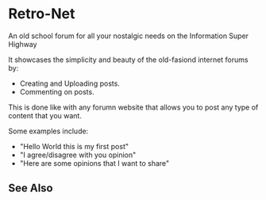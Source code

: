 # Retro-Net
An old school forum for all your nostalgic needs on the Information Super Highway

It showcases the simplicity and beauty of the old-fasiond internet forums by:

- Creating and Uploading posts.
- Commenting on posts.

This is done like with any forumn website that allows you to post any type of content that you want.

Some examples include:

- "Hello World this is my first post"
- "I agree/disagree with you opinion"
- "Here are some opinions that I want to share"

## See Also
